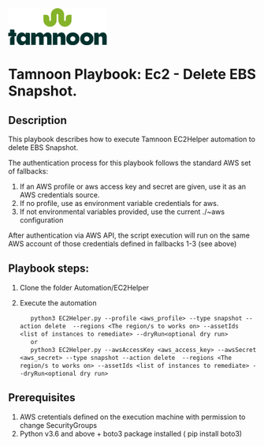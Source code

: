 
<img src="../../images/icons/Tamnoon.png" width="200"/>

# Tamnoon Playbook: Ec2 - Delete EBS Snapshot.

## Description
This playbook describes how to execute Tamnoon EC2Helper automation to delete EBS Snapshot.

The authentication process for this playbook follows the standard AWS set of fallbacks:
1. If an AWS profile or aws access key and secret are given, use it as an AWS credentials source.
2. If no profile, use as environment variable credentials for aws.
3. If not environmental variables provided, use the current ./~aws configuration

After authentication via AWS API, the script execution will run on the same AWS account of those credentials defined in fallbacks 1-3 (see above)

## Playbook steps:
1. Clone the folder Automation/EC2Helper
2. Execute the automation
                
          python3 EC2Helper.py --profile <aws_profile> --type snapshot --action delete  --regions <The region/s to works on> --assetIds <list of instances to remediate> --dryRun<optional dry run>
          or 
          python3 EC2Helper.py --awsAccessKey <aws_access_key> --awsSecret <aws_secret> --type snapshot --action delete  --regions <The region/s to works on> --assetIds <list of instances to remediate> --dryRun<optional dry run>


## Prerequisites 
1. AWS cretentials defined on the execution machine with permission to change SecurityGroups
2. Python v3.6  and above + boto3 package installed ( pip install boto3)


